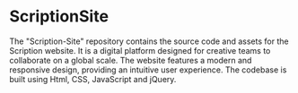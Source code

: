 # ScriptionSite
The "Scription-Site" repository contains the source code and assets for the Scription website. It is a digital platform designed for creative teams to collaborate on a global scale. The website features a modern and responsive design, providing an intuitive user experience. The codebase is built using Html, CSS, JavaScript and jQuery.
